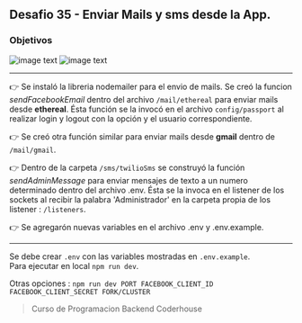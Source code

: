 ## Desafio 35 - Enviar Mails y sms desde la App.

### Objetivos

![image text](https://raw.githubusercontent.com/AlejandroD-A/Coderhouse-desafios/main/desafio-35/consigna35a.PNG)
![image text](https://raw.githubusercontent.com/AlejandroD-A/Coderhouse-desafios/main/desafio-35/consigna35b.PNG)

---

:point_right: Se instaló la libreria nodemailer para el envio de mails. Se creó la funcion _sendFacebookEmail_ dentro del archivo `/mail/ethereal` para enviar mails desde **ethereal**. Ésta función se la invocó en el archivo `config/passport` al realizar login y logout con la opción y el usuario correspondiente.

:point_right: Se creó otra función similar para enviar mails desde **gmail** dentro de `/mail/gmail`.

:point_right: Dentro de la carpeta `/sms/twilioSms` se construyó la función _sendAdminMessage_ para enviar mensajes de texto a un numero determinado dentro del archivo .env. Ésta se la invoca en el listener de los sockets al recibir la palabra 'Administrador' en la carpeta propia de los listener : `/listeners`.

:point_right: Se agregarón nuevas variables en el archivo .env y .env.example.

---

Se debe crear `.env` con las variables mostradas en `.env.example`.  
Para ejecutar en local `npm run dev`.

Otras opciones : `npm run dev PORT FACEBOOK_CLIENT_ID FACEBOOK_CLIENT_SECRET FORK/CLUSTER`

> Curso de Programacion Backend Coderhouse
